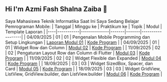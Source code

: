 ## Hi I'm Azmi Fash Shalna Zaiba 👋
Saya Mahasiswa Teknik Informatika
Saat Ini Saya Sedang Belajar Pemrograman Mobile:
| Tanggal | Minggu ke | Praktikum ke | Topik | Modul | Template Laporan |
|----|-----------|--------------|-------|-------|------------------|
| 04/09/2025 | 01        | 01           | Pengenalan Mobile Programming dan Setup Lingkungan | [Laporan Modul 01](#) | [Kode Program](#) |
| 04/09/2025 | 01        | 01           | Widget Row dan Column | [Modul 02](#) | [Kode Program](#) |
| 11/09/2025 | 02        | 02           | Pengaturan Layout Row dan Column di Flutter | [Modul 03](#) | [Kode Program](#) |
| 11/09/2025 | 02        | 02           | Widget Flexible dan Expanded | [Modul 04](#) | [Kode Program](#) |
| 18/09/2025 | 03        | 03           | Widget SizedBox, Spacer, dan Card | [Modul 05](#) | [Kode Program](#) |
| 18/09/2025 | 03        | 03           | Widget GridView, ListView, GridView.builder, dan ListView.builder | [Modul 06](#) | [Kode Program](#) |

<!--
**azmifasha/azmifasha** is a ✨ _special_ ✨ repository because its `README.md` (this file) appears on your GitHub profile.

Here are some ideas to get you started:

- 🔭 I’m currently working on ...
- 🌱 I’m currently learning ...
- 👯 I’m looking to collaborate on ...
- 🤔 I’m looking for help with ...
- 💬 Ask me about ...
- 📫 How to reach me: ...
- 😄 Pronouns: ...
- ⚡ Fun fact: ...
-->
